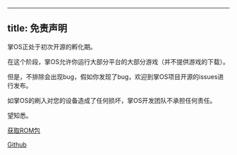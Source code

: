 -----
title: 免责声明
-----

掌OS正处于初次开源的孵化期。

在这个阶段，掌OS允许你运行大部分平台的大部分游戏（并不提供游戏的下载）。

但是，不排除会出现bug，假如你发现了bug，欢迎到掌OS项目开源的issues进行发布。

如掌OS的刷入对您的设备造成了任何损坏，掌OS开发团队不承担任何责任。

望知悉。

<p class="dl"><a href="/get" class="button">获取ROM包</a></p>
<p class="dl"><a href="https://github.com/lualiliu/handos" class="button">Github</a></p>